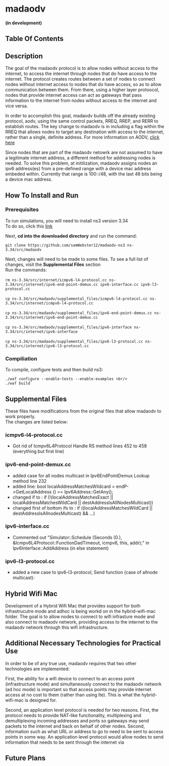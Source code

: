 # madaodv
**(in development)**
## Table Of Contents
## Description
The goal of the madaodv protocol is to allow nodes without access to the internet, to access the internet through nodes that do have access to the internet. The protocol creates routes between a set of nodes to connect nodes without internet access to nodes that do have access, so as to allow communication between them. From there, using a higher layer protoocol, nodes that provide internet access can act as gateways that pass information to the internet from nodes without access to the internet and vice versa. 

In order to accomplish this goal, madaodv builds off the already existing protocol, aodv, using the same control packets, RREQ, RREP, and RERR to establish routes. The key change to madaodv is in including a flag within the RREQ that allows nodes to target any destination with access to the internet, rather than a single, definite address. For more information on AODV, [click here](https://datatracker.ietf.org/doc/html/rfc3561)

Since nodes that are part of the madaodv netowrk are not assumed to have a legitimate internet address, a different method for addressing nodes is needed. To solve this problem, at initilization, madaodv assigns nodes an ipv6 address(es) from a pre-defined range with a device mac address embeded within. Currently that range is 100::/48, with the last 48 bits being a device mac address. 



## How To Install and Run
### Prerequisites
To run simulations, you will need to install ns3 version 3.34 <br />
To do so, click this [link](https://www.nsnam.org/releases/ns-allinone-3.34.tar.bz2)


Next, **cd into the downloaded directory** and run the command: <br />

`git clone https://github.com/samWebster12/madaodv-ns3 ns-3.34/src/madaodv`

Next, changes will need to be made to some files. To see a full list of changes, visit the **Supplemental Files** section <br />
Run the commands: </br> </br>
`rm ns-3.34/src/internet/icmpv6-l4-protocol.cc ns-3.34/src/internet/ipv6-end-point-demux.cc ipv6-interface.cc ipv6-l3-protocol.cc` <br /> <br />
`cp ns-3.34/src/madaodv/supplemental_files/icmpv6-l4-protocol.cc ns-3.34/src/internet/icmpv6-l4-protocol.cc` <br /> <br />
`cp ns-3.34/src/madaodv/supplemental_files/ipv6-end-point-demux.cc ns-3.34/src/internet/ipv6-end-point-demux.cc` <br /> <br />
`cp ns-3.34/src/madaodv/supplemental_files/ipv6-interface ns-3.34/src/internet/ipv6-interface` <br /> <br />
`cp ns-3.34/src/madaodv/supplemental_files/ipv6-l3-protocol.cc ns-3.34/src/internet/ipv6-l3-protocol.cc`

### Compiliation
To compile, configure tests and then build ns3: <br />
```
./waf configure --enable-tests --enable-examples <br/>
./waf build`
```

## Supplemental Files
These files have modifications from the original files that allow madaodv to work properly. <br/>
The changes are listed below:

### icmpv6-l4-protocol.cc
- Got rid of Icmpv6L4Protocol Handle RS method lines 452 to 458 (everything but first line)

### ipv6-end-point-demux.cc
- added case for all nodes multicast in Ipv6EndPointDemux Lookup method line 232
- added  line: bool localAddressMatchesWildcard = endP->GetLocalAddress () == Ipv6Address::GetAny();
- changed if to : if (!(localAddressMatchesExact || localAddressMatchesWildCard || destAddressIsAllNodesMulticast))
- changed first of bottom ifs to : if ((localAddressMatchesWildCard || destAddressIsAllnodesMulticast) && ...)


### ipv6-interface.cc
- Commented out "Simulator::Schedule (Seconds (0.), &Icmpv6L4Protocol::FunctionDadTimeout, icmpv6, this, addr);" in Ipv6Interface::AddAddress (in else statement)

### ipv6-l3-protocol.cc
- added a new case to ipv6-l3-protocol, Send function (case of allnode multicast):

## Hybrid Wifi Mac
Development of a Hybrid Wifi Mac that provides support for both infrastrucutre mode and adhoc is being workd on in the hybrid-wifi-mac folder. The goal is to allow nodes to connect to wifi infrasture mode and also connect to madaodv network, providing access to the internet to the madaodv network through this wifi infrastructure. 

## Additional Necessary Technologies for Practical Use
In order to be of any true use, madaodv requires that two other technologies are implemented:

First, the ability for a wifi device to connect to an access point (infrastructure mode) and simultaneously connect to the madaodv network (ad hoc mode) is important so that access points may provide internet access at no cost to them (rather than using lte). This is what the hybrid-wifi-mac is designed for.

Second, an application level protocol is needed for two reasons. First, the protocol needs to provide NAT-like functionality, multiplexing and demultiplexing  incoming addresses and ports so gateways may send packets to the internet and back on behalf of other nodes. Second, information such as what URL or address to go to need to be sent to access points in some way. An application level protocol would allow nodes to send information that needs to be sent through the internet via

## Future Plans





